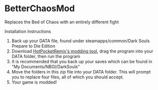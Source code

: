 # BetterChaosMod
Replaces the Bed of Chaos with an entirely different fight

Installation Instructions
1.  Back up your DATA file, found under steamapps/common/Dark Souls Prepare to Die Edition
2.  Download [HotPocketRemix's modding tool](https://github.com/HotPocketRemix/UnpackDarkSoulsForModding/tree/master/dist), drag the program into your DATA folder, then run the program
3.  It is recommended that you back up your saves which can be found in "My Documents/NBGI/DarkSouls"
4.  Move the folders in this zip file into your DATA folder.  This will prompt you to replace four files, all of which you should accept.
5.  Your game is modded! 
